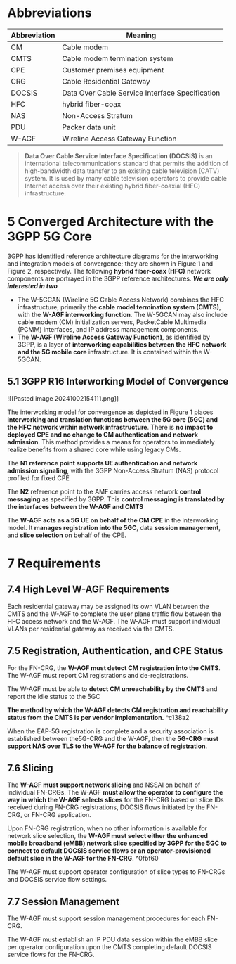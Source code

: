 # Abbreviations
| Abbreviation | Meaning                                         |
| ------------ | ----------------------------------------------- |
| CM           | Cable modem                                     |
| CMTS         | Cable modem termination system                  |
| CPE          | Customer premises equipment                     |
| CRG          | Cable Residential Gateway                       |
| DOCSIS       | Data Over Cable Service Interface Specification |
| HFC          | hybrid fiber-coax                               |
| NAS          | Non-Access Stratum                              |
| PDU          | Packer data unit                                |
| W-AGF        | Wireline Access Gateway Function                |
> **Data Over Cable Service Interface Specification (DOCSIS)** is an international  telecommunications standard that permits the addition of high-bandwidth data transfer to an existing cable television (CATV) system. It is used by many cable television operators to provide cable Internet access over their existing hybrid fiber-coaxial (HFC) infrastructure.

# 5 Converged Architecture with the 3GPP 5G Core
3GPP has identified reference architecture diagrams for the interworking and integration models of convergence; they are shown in Figure 1 and Figure 2, respectively. The following **hybrid fiber-coax (HFC)** network components are portrayed in the 3GPP reference architectures. ***We are only interested in two***
- The W-5GCAN (Wireline 5G Cable Access Network) combines the HFC infrastructure, primarily the **cable model termination system (CMTS)**, with the **W-AGF interworking function**. The W-5GCAN may also include cable modem (CM) initialization servers, PacketCable Multimedia (PCMM) interfaces, and IP address management components.
- The **W-AGF (Wireline Access Gateway Function)**, as identified by 3GPP, is a layer of **interworking capabilities between the HFC network and the 5G mobile core** infrastructure. It is contained within the W-5GCAN.

## 5.1 3GPP R16 Interworking Model of Convergence

![[Pasted image 20241002154111.png]]

The interworking model for convergence as depicted in Figure 1 places **interworking and translation functions between the 5G core (5GC) and the HFC network within network infrastructure**. There is **no impact to deployed CPE and no change to CM authentication and network admission**. This method provides a means for operators to immediately realize benefits from a shared core while using legacy CMs.

The **N1 reference point supports UE authentication and network admission signaling**, with the 3GPP Non-Access Stratum (NAS) protocol profiled for fixed CPE

The **N2** reference point to the AMF carries access network **control messaging** as specified by 3GPP. This **control messaging is translated by the interfaces between the W-AGF and CMTS**

The **W-AGF acts as a 5G UE on behalf of the CM CPE** in the interworking model. It **manages registration into the 5GC**, data **session management**, and **slice selection** on behalf of the CPE.

# 7 Requirements
## 7.4 High Level W-AGF Requirements
Each residential gateway may be assigned its own VLAN between the CMTS and the W-AGF to complete the user plane traffic flow between the HFC access network and the W-AGF. The W-AGF must support individual VLANs per residential gateway as received via the CMTS.

## 7.5 Registration, Authentication, and CPE Status
For the FN-CRG, the **W-AGF must detect CM registration into the CMTS**. The W-AGF must report CM registrations and de-registrations.

The W-AGF must be able to **detect CM unreachability by the CMTS** and report the idle status to the 5GC

**The method by which the W-AGF detects CM registration and reachability status from the  CMTS is per vendor implementation.** ^c138a2

When the EAP-5G registration is complete and a security association is established between the5G-CRG and the W-AGF, then the **5G-CRG must support NAS over TLS to the W-AGF for the balance of registration**.

## 7.6 Slicing
The **W-AGF must support network slicing** and NSSAI on behalf of individual FN-CRGs. The W-AGF **must allow the operator to configure the way in which the W-AGF selects slices** for the FN-CRG based on slice IDs received during FN-CRG registrations, DOCSIS flows initiated by the FN-CRG, or FN-CRG application.

Upon FN-CRG registration, when no other information is available for network slice selection, the **W-AGF must select either the enhanced mobile broadband (eMBB) network slice specified by 3GPP for the 5GC to connect to default DOCSIS service flows or an operator-provisioned default slice in the W-AGF for the FN-CRG**. ^0fbf60

The W-AGF must support operator configuration of slice types to FN-CRGs and DOCSIS service flow settings.

## 7.7 Session Management
The W-AGF must support session management procedures for each FN-CRG.

The W-AGF must establish an IP PDU data session within the eMBB slice per operator configuration upon the CMTS completing default DOCSIS service flows for the FN-CRG.

